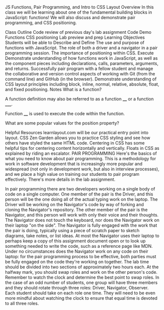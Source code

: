 JS Functions, Pair Programming, and Intro to CSS Layout
Overview
In this class we will be learning about one of the fundamental building blocks in JavaScript: functions! We will also discuss and demonstrate pair programming, and CSS positioning.

Class Outline
Code review of previous day's lab assignment
Code Demo
Functions
CSS positioning
Lab preview and prep
Learning Objectives
Students will be able to
Describe and Define
The use and purpose of functions with JavaScript.
The role of both a driver and a navigator in a pair programming session.
The importance of positioning within CSS.
Execute
Demonstrate understanding of how functions work in JavaScript, as well as the component pieces including declarations, calls, parameters, arguments, and returns.
Successfully pair program with a fellow student and manage the collaborative and version control aspects of working with Git (from the command line) and GitHub (in the browser).
Demonstrate understanding of CSS layout principles including block, inline, normal, relative, absolute, float, and fixed positioning.
Notes
What is a function?

A function definition may also be referred to as a function ****\_\_**** or a function ****\_\_\_****.

Function ****\_\_**** is used to execute the code within the function.

What are some popular values for the position property?

Helpful Resources
learnlayout.com will be our practical entry point into layout.
CSS Zen Garden allows you to practice CSS styling and see how others have styled the same HTML code.
Centering in CSS has some helpful tips for centering content horizontally and vertically.
Floats in CSS as explained by riding an escalator.
PAIR PROGRAMMING
Here's the basics of what you need to know about pair programming. This is a methodology for work in software development that is increasingly more popular and widespread (not only in development work, but also in interview processes), and we place a high value on training our students to pair program effectively. There's more details in the lab assignment.

In pair programming there are two developers working on a single body of code on a single computer.
One member of the pair is the Driver, and this person will be the one doing all of the actual typing work on the laptop. The Driver will be working on the Navigator's code by way of forking and cloning the Navigator's repository.
The other member of the pair is the Navigator, and this person will work with only their voice and their thoughts.
The Navigator does not touch the keyboard, nor does the Navigator work on their laptop "on the side". The Navigator is fully engaged with the work that the pair is doing, typically using a piece of scratch paper to sketch diagrams, take notes, or list ideas. At most the Navigator uses their laptop to perhaps keep a copy of this assignment document open or to look up something needed to write the code, such as a reference page like MDN.
Under no circumstances does the Navigator work on any code on their laptop: for the pair programming process to be effective, both parties must be fully engaged on the code they're working on together.
The lab time should be divided into two sections of approximately two hours each. At the halfway mark, you should swap roles and work on the other person's code. Remember to watch the clock and determine the best point to swap roles.
In the case of an odd number of students, one group will have three members and they should rotate through three roles: Driver, Navigator, Observer. Each student should take on each role one time. They will need to be even more mindful about watching the clock to ensure that equal time is devoted to all three roles.
